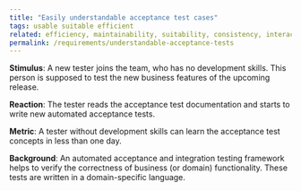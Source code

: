 ```yaml
---
title: "Easily understandable acceptance test cases"
tags: usable suitable efficient
related: efficiency, maintainability, suitability, consistency, interaction-capability
permalink: /requirements/understandable-acceptance-tests
---
```


<div class="quality-requirement" markdown="1">


**Stimulus**: A new tester joins the team, who has no development skills. This person is supposed to test the new business features of the upcoming release.

**Reaction**: The tester reads the acceptance test documentation and starts to write new automated acceptance tests.

**Metric**: A tester without development skills can learn the acceptance test concepts in less than one day.

**Background**: An automated acceptance and integration testing framework helps to verify the correctness of business (or domain) functionality. These tests are written in a domain-specific language.
</div><br>




